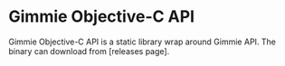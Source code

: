 # Gimmie Objective-C API

Gimmie Objective-C API is a static library wrap around Gimmie API. The binary
can download from [releases page].
